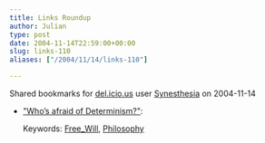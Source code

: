 ```yaml
---
title: Links Roundup
author: Julian
type: post
date: 2004-11-14T22:59:00+00:00
slug: links-110 
aliases: ["/2004/11/14/links-110"]

---
```

Shared bookmarks for [del.icio.us][1] user  [Synesthesia][2] on 2004-11-14

  * ["Who&#8217;s afraid of Determinism?"][3]:
   
    Keywords: [Free_Will][4], [Philosophy][5]

 [1]: https://del.icio.us/
 [2]: https://del.icio.us/synesthesia
 [3]: https://www.ucl.ac.uk/~uctytho/dfwCompatDennettTaylor.html "https://www.ucl.ac.uk/~uctytho/dfwCompatDennettTaylor.html"
 [4]: https://del.icio.us/synesthesia/Free_Will
 [5]: https://del.icio.us/synesthesia/Philosophy